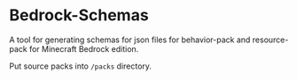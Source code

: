 # Bedrock-Schemas
A tool for generating schemas for json files for behavior-pack and
resource-pack for Minecraft Bedrock edition.

Put source packs into `/packs` directory.
